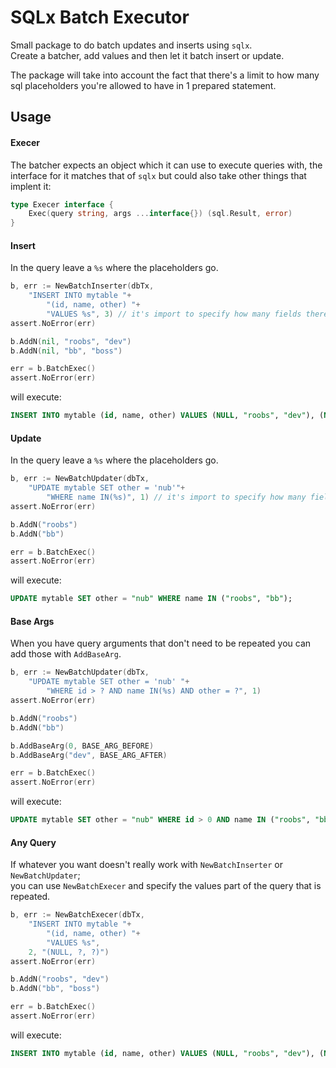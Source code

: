 SQLx Batch Executor
===================
Small package to do batch updates and inserts using `sqlx`.  
Create a batcher, add values and then let it batch insert or update.  

The package will take into account the fact that there's a limit to how many sql placeholders you're allowed to have in 1 prepared statement.

Usage
-----

#### Execer
The batcher expects an object which it can use to execute queries with,
the interface for it matches that of `sqlx` but could also take other things that implent it:

```go
type Execer interface {
	Exec(query string, args ...interface{}) (sql.Result, error)
}
```

#### Insert
In the query leave a `%s` where the placeholders go.

```go
b, err := NewBatchInserter(dbTx,
    "INSERT INTO mytable "+
        "(id, name, other) "+
        "VALUES %s", 3) // it's import to specify how many fields there will be here; 3
assert.NoError(err)

b.AddN(nil, "roobs", "dev")
b.AddN(nil, "bb", "boss")

err = b.BatchExec()
assert.NoError(err)
```

will execute:
```sql
INSERT INTO mytable (id, name, other) VALUES (NULL, "roobs", "dev"), (NULL, "bb", "boss");
```


#### Update
In the query leave a `%s` where the placeholders go.

```go
b, err := NewBatchUpdater(dbTx,
    "UPDATE mytable SET other = 'nub'"+
        "WHERE name IN(%s)", 1) // it's import to specify how many fields there will be here; however update only supports 1
assert.NoError(err)

b.AddN("roobs")
b.AddN("bb")

err = b.BatchExec()
assert.NoError(err)
```

will execute:
```sql
UPDATE mytable SET other = "nub" WHERE name IN ("roobs", "bb");
```

#### Base Args
When you have query arguments that don't need to be repeated you can add those with `AddBaseArg`.

```go
b, err := NewBatchUpdater(dbTx,
    "UPDATE mytable SET other = 'nub' "+
        "WHERE id > ? AND name IN(%s) AND other = ?", 1)
assert.NoError(err)

b.AddN("roobs")
b.AddN("bb")

b.AddBaseArg(0, BASE_ARG_BEFORE)
b.AddBaseArg("dev", BASE_ARG_AFTER)

err = b.BatchExec()
assert.NoError(err)
```

will execute:
```sql
UPDATE mytable SET other = "nub" WHERE id > 0 AND name IN ("roobs", "bb") AND other = "dev";
```


#### Any Query
If whatever you want doesn't really work with `NewBatchInserter` or `NewBatchUpdater`;  
you can use `NewBatchExecer` and specify the values part of the query that is repeated.

```go
b, err := NewBatchExecer(dbTx,
    "INSERT INTO mytable "+
        "(id, name, other) "+
        "VALUES %s",
    2, "(NULL, ?, ?)")
assert.NoError(err)

b.AddN("roobs", "dev")
b.AddN("bb", "boss")

err = b.BatchExec()
assert.NoError(err)
```

will execute:
```sql
INSERT INTO mytable (id, name, other) VALUES (NULL, "roobs", "dev"), (NULL, "bb", "boss");
```
